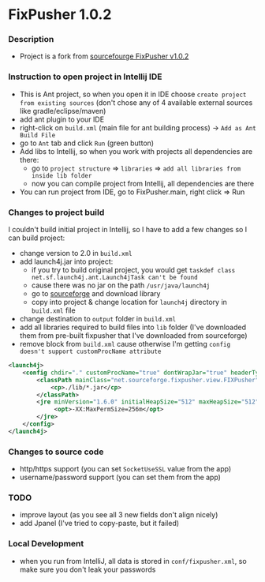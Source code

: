 # FixPusher 1.0.2

### Description
* Project is a fork from [sourcefourge FixPusher v1.0.2](https://sourceforge.net/projects/fixpusher/files/Version%201.0.2/src)

### Instruction to open project in Intellij IDE
* This is Ant project, so when you open it in IDE choose `create project from existing sources` (don't chose any of 4 available external sources like gradle/eclipse/maven)
* add ant plugin to your IDE
* right-click on `build.xml` (main file for ant building process) -> `Add as Ant Build File`
* go to `Ant` tab and click `Run` (green button)
* Add libs to Intellij, so when you work with projects all dependencies are there:
    * go to `project structure` => `libraries` => `add all libraries from inside lib folder`
    * now you can compile project from Intellij, all dependencies are there
* You can run project from IDE, go to FixPusher.main, right click => Run

### Changes to project build
I couldn't build initial project in Intellij, so I have to add a few changes so I can build project:
* change version to 2.0 in `build.xml`
* add launch4j.jar into project:
    * if you try to build original project, you would get `taskdef class net.sf.launch4j.ant.Launch4jTask can't be found`
    * cause there was no jar on the path `/usr/java/launch4j` 
    * go to [sourceforge](https://sourceforge.net/projects/launch4j) and download library
    * copy into project & change location for `launch4j` directory in `build.xml` file
* change destination to `output` folder in `build.xml`
* add all libraries required to build files into `lib` folder (I've downloaded them from pre-built fixpusher that I've downloaded from sourceforge)
* remove block from `build.xml` cause otherwise I'm getting `config doesn't support customProcName attribute`
```xml
<launch4j>
    <config chdir="." customProcName="true" dontWrapJar="true" headerType="gui" icon="etc/windows/f-logo.ico" outfile="${dist}/windows/fixpusher/FIX Pusher.exe">
        <classPath mainClass="net.sourceforge.fixpusher.view.FIXPusher">
            <cp>./lib/*.jar</cp>
        </classPath>
        <jre minVersion="1.6.0" initialHeapSize="512" maxHeapSize="512">
             <opt>-XX:MaxPermSize=256m</opt>
        </jre>
    </config>
</launch4j>
```

### Changes to source code
* http/https support (you can set `SocketUseSSL` value from the app)
* username/password support (you can set them from the app)

### TODO
* improve layout (as you see all 3 new fields don't align nicely)
* add Jpanel (I've tried to copy-paste, but it failed)

### Local Development
* when you run from IntelliJ, all data is stored in `conf/fixpusher.xml`, so make sure you don't leak your passwords